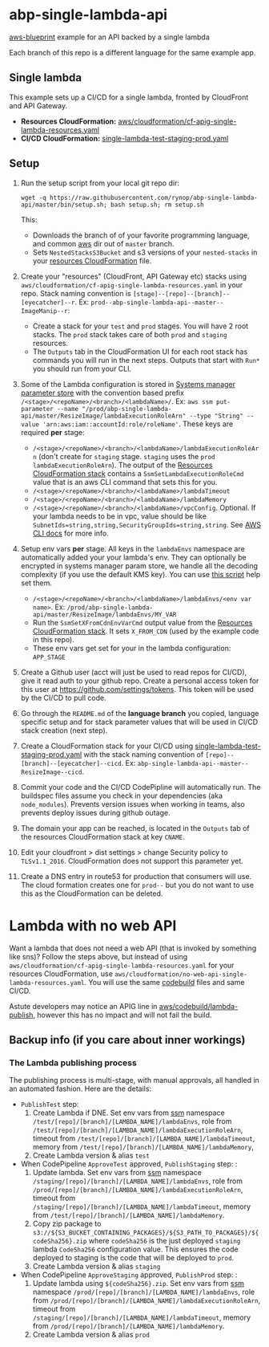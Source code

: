 # abp-single-lambda-api

[aws-blueprint](https://github.com/rynop/aws-blueprint) example for an API backed by a single lambda

Each branch of this repo is a different language for the same example app.

##  Single lambda

This example sets up a CI/CD for a single lambda, fronted by CloudFront and API Gateway.   

*  **Resources CloudFormation:** [aws/cloudformation/cf-apig-single-lambda-resources.yaml](./aws/cloudformation/cf-apig-single-lambda-resources.yaml)
*  **CI/CD CloudFormation:** [single-lambda-test-staging-prod.yaml](https://github.com/rynop/aws-blueprint/pipelines/cicd/single-lambda-test-staging-prod.yaml)

## Setup

1. Run the setup script from your local git repo dir: 
    ```
    wget -q https://raw.githubusercontent.com/rynop/abp-single-lambda-api/master/bin/setup.sh; bash setup.sh; rm setup.sh
    ```

    This:
    *  Downloads the branch of of your favorite programming language, and common [aws](./aws) dir out of `master` branch.  
    *  Sets `NestedStacksS3Bucket` and s3 versions of your `nested-stacks` in your [resources CloudFormation](./aws/cloudformation/cf-apig-single-lambda-resources.yaml) file.
1. Create your "resources" (CloudFront, API Gateway etc) stacks using `aws/cloudformation/cf-apig-single-lambda-resources.yaml` in your repo. Stack naming convention is `[stage]--[repo]--[branch]--[eyecatcher]--r`. Ex: `prod--abp-single-lambda-api--master--ImageManip--r`:
    *  Create a stack for your `test` and `prod` stages.  You will have 2 root stacks.  The `prod` stack takes care of both `prod` and `staging` resources.
    *  The `Outputs` tab in the CloudFormation UI for each root stack has commands you will run in the next steps.  Outputs that start with `Run*` you should run from your CLI.
1. Some of the Lambda configuration is stored in [Systems manager parameter store](https://console.aws.amazon.com/systems-manager/parameters) with the convention based prefix `/<stage>/<repoName>/<branch>/<lambdaName>/`.  Ex: `aws ssm put-parameter --name "/prod/abp-single-lambda-api/master/ResizeImage/lambdaExecutionRoleArn" --type "String" --value 'arn:aws:iam::accountId:role/roleName'`.  These keys are required **per** stage:
    * `/<stage>/<repoName>/<branch>/<lambdaName>/lambdaExecutionRoleArn` (don't create for `staging` stage.  `staging` uses the `prod` `lambdaExecutionRoleArn`).  The output of the [Resources CloudFormation stack](./aws/cloudformation/cf-apig-single-lambda-resources.yaml) contains a `SsmSetLambdaExecutionRoleCmd` value that is an aws CLI command that sets this for you.
    * `/<stage>/<repoName>/<branch>/<lambdaName>/lambdaTimeout`
    * `/<stage>/<repoName>/<branch>/<lambdaName>/lambdaMemory`
    * `/<stage>/<repoName>/<branch>/<lambdaName>/vpcConfig`. Optional. If your lambda needs to be in vpc, value should be like `SubnetIds=string,string,SecurityGroupIds=string,string`. See [AWS CLI docs](https://docs.aws.amazon.com/cli/latest/reference/lambda/update-function-configuration.html) for more info.
1.  Setup env vars **per** stage.  All keys in the `lambdaEnvs` namespace are automatically added your your lambda's env.  They can optionally be encrypted in systems manager param store, we handle all the decoding complexity (if you use the default KMS key).  You can use [this script](https://github.com/rynop/aws-blueprint/blob/master/bin/lambda-ssm-env-var-helper.sh) help set them.
    * `/<stage>/<repoName>/<branch>/<lambdaName>/lambdaEnvs/<env var name>`.  Ex: `/prod/abp-single-lambda-api/master/ResizeImage/lambdaEnvs/MY_VAR`    
    * Run the `SsmSetXFromCdnEnvVarCmd` output value from the [Resources CloudFormation stack](./aws/cloudformation/cf-apig-single-lambda-resources.yaml).  It sets `X_FROM_CDN` (used by the example code in this repo).
    * These env vars get set for your in the lambda configuration: `APP_STAGE`
1.  Create a Github user (acct will just be used to read repos for CI/CD), give it read auth to your github repo.  Create a personal access token for this user at https://github.com/settings/tokens.  This token will be used by the CI/CD to pull code.    
1.  Go through the `README.md` of the **language branch** you copied, language specific setup and for stack parameter values that will be used in CI/CD stack creation (next step).
1.  Create a CloudFormation stack for your CI/CD using [single-lambda-test-staging-prod.yaml](https://github.com/rynop/aws-blueprint/blob/master/pipelines/cicd/single-lambda-test-staging-prod.yaml) with the stack naming convention of `[repo]--[branch]--[eyecatcher]--cicd`.  Ex: `abp-single-lambda-api--master--ResizeImage--cicd`.  
1. Commit your code and the CI/CD CodePipline will automatically run.  The buildspec files assume you check in your dependencies (aka `node_modules`).  Prevents version issues when working in teams, also prevents deploy issues during github outage.
1. The domain your app can be reached, is located in the `Outputs` tab of the resources CloudFormation stack at key `CNAME`.
1. Edit your cloudfront > dist settings > change Security policy to `TLSv1.1_2016`.  CloudFormation does not support this parameter yet.
1. Create a DNS entry in route53 for production that consumers will use.  The cloud formation creates one for `prod--` but you do not want to use this as the CloudFormation can be deleted.

# Lambda with no web API

Want a lambda that does not need a web API (that is invoked by something like sns)?  Follow the steps above, but instead of using `aws/cloudformation/cf-apig-single-lambda-resources.yaml` for your resources CloudFormation, use `aws/cloudformation/no-web-api-single-lambda-resources.yaml`.  You will use the same [codebuild](./codebuild) files and same CI/CD.

Astute developers may notice an APIG line in [aws/codebuild/lambda-publish](./aws/codebuild/lambda-publish.yaml), however this has no impact and will not fail the build.

## Backup info (if you care about inner workings)

### The Lambda publishing process

The publishing process is multi-stage, with manual approvals, all handled in an automated fashion.  Here are the details:

*  `PublishTest` step: 
    1.  Create Lambda if DNE. Set env vars from [ssm](https://console.aws.amazon.com/systems-manager/parameters) namespace `/test/[repo]/[branch]/[LAMBDA_NAME]/lambdaEnvs`, role from `/test/[repo]/[branch]/[LAMBDA_NAME]/lambdaExecutionRoleArn`, timeout from `/test/[repo]/[branch]/[LAMBDA_NAME]/lambdaTimeout`, memory from `/test/[repo]/[branch]/[LAMBDA_NAME]/lambdaMemory`,
    1.  Create Lambda version & alias `test`
*  When CodePipeline `ApproveTest` approved, `PublishStaging` step: : 
    1.  Update lambda. Set env vars from [ssm](https://console.aws.amazon.com/systems-manager/parameters) namespace `/staging/[repo]/[branch]/[LAMBDA_NAME]/lambdaEnvs`, role from `/prod/[repo]/[branch]/[LAMBDA_NAME]/lambdaExecutionRoleArn`, timeout from `/staging/[repo]/[branch]/[LAMBDA_NAME]/lambdaTimeout`, memory from `/test/[repo]/[branch]/[LAMBDA_NAME]/lambdaMemory`.  
    1.  Copy zip package to `s3://${S3_BUCKET_CONTAINING_PACKAGES}/${S3_PATH_TO_PACKAGES}/${codeSha256}.zip` where `codeSha256` is the just deployed `staging` lambda `CodeSha256` configuration value.  This ensures the code deployed to staging is the code that will be deployed to `prod`.
    1.  Create Lambda version & alias `staging`
*  When CodePipeline `ApproveStaging` approved, `PublishProd` step: : 
    1.  Update lambda using `${codeSha256}.zip`. Set env vars from [ssm](https://console.aws.amazon.com/systems-manager/parameters) namespace `/prod/[repo]/[branch]/[LAMBDA_NAME]/lambdaEnvs`, role from `/prod/[repo]/[branch]/[LAMBDA_NAME]/lambdaExecutionRoleArn`, timeout from `/staging/[repo]/[branch]/[LAMBDA_NAME]/lambdaTimeout`, memory from `/prod/[repo]/[branch]/[LAMBDA_NAME]/lambdaMemory`.  
    1.  Create Lambda version & alias `prod` 

